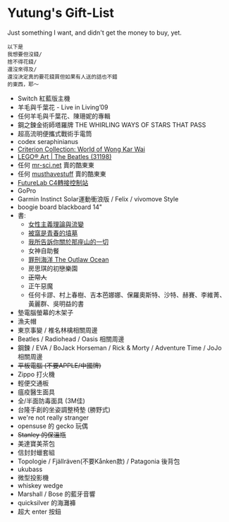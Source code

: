 # Yutung's Gift-List
Just something I want, and didn't get the money to buy, yet.

```
以下是
我想要但沒錢/
捨不得花錢/
還沒來得及/
還沒決定真的要花錢買但如果有人送的話也不錯
的東西，耶～
```

- Switch 紅藍版主機
- 羊毛與千葉花 - Live in Living’09
- 任何羊毛與千葉花、陳珊妮的專輯
- 鋼之鍊金術師塔羅牌 THE WHIRLING WAYS OF STARS THAT PASS
- 超高流明便攜式戰術手電筒
- codex seraphinianus
- [Criterion Collection: World of Wong Kar Wai](https://www.criterion.com/boxsets/4117-world-of-wong-kar-wai)
- [LEGO® Art | The Beatles (31198)](https://www.lego.com/en-us/product/tbd-music-2020-31198)
- 任何 [mr-sci.net](https://mr-sci.net/) 賣的酷東東
- 任何 [musthavestuff](https://musthavestuff.com/) 賣的酷東東
- [FutureLab C4轉接控制站](https://futurelab.tw/collections/3cc/products/xbomb)
- GoPro
- Garmin Instinct Solar運動衝浪版 / Felix / vívomove Style
- boogie board blackboard 14"
- 書: 
  - [女性主義理論與流變](https://www.taaze.tw/goods/11100868326.html)
  - [被窩是青春的墳墓](https://www.taaze.tw/products/11100922208.html)
  - [我所告訴你關於那座山的一切](https://www.taaze.tw/products/11100879025.html)
  - 女神自助餐
  - [罪刑海洋 The Outlaw Ocean](https://www.books.com.tw/products/0010860359)
  - 房思琪的初戀樂園
  - ~~正常人~~
  - 正午惡魔
  - 任何卡謬、村上春樹、吉本芭娜娜、保羅奧斯特、沙特、赫賽、李維菁、黃麗群、吳明益的書
- 墊電腦螢幕的木架子
- 漁夫帽
- 東京事變 / 椎名林檎相關周邊
- Beatles / Radiohead / Oasis 相關周邊
- 鋼鍊 / EVA / BoJack Horseman / Rick & Morty / Adventure Time / JoJo 相關周邊
- ~~平板電腦 (不要APPLE/中國牌)~~
- Zippo 打火機
- 輕便交通板
- 瘟疫醫生面具
- 全/半面防毒面具 (3M佳)
- 台隆手創的坐姿調整椅墊 (勝野式)
- we're not really stranger
- opensuse 的 gecko 玩偶
- ~~Stanley 的保溫瓶~~
- 美達寶美茶包
- 信封封蠟套組
- Topologie / Fjällräven(不要Kånken款) / Patagonia 後背包
- ukubass
- 微型投影機
- whiskey wedge
- Marshall / Bose 的藍牙音響
- quicksilver 的海灘褲
- 超大 enter 按鈕
